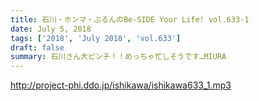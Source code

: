 ```yaml
---
title: 石川・ホンマ・ぶるんのBe-SIDE Your Life! vol.633-1
date: July 5, 2018
tags: ['2018', 'July 2018', 'vol.633']
draft: false
summary: 石川さん大ピンチ！！めっちゃ忙しそうです…MIURA
---
```


http://project-phi.ddo.jp/ishikawa/ishikawa633_1.mp3